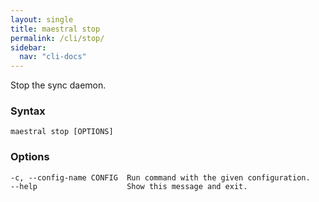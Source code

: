 ```yaml
---
layout: single
title: maestral stop
permalink: /cli/stop/
sidebar:
  nav: "cli-docs"
---
```


Stop the sync daemon.

### Syntax

```
maestral stop [OPTIONS]
```

### Options

```
-c, --config-name CONFIG  Run command with the given configuration.
--help                    Show this message and exit.
```
